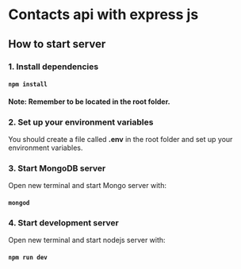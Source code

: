 # Contacts api with express js
## How to start server
### 1. Install dependencies

#### **`npm install`**

**Note: Remember to be located in the root folder.**

### 2. Set up your environment variables 
You should create a file called **.env** in the root folder and set up your environment variables.

### 3. Start MongoDB server
Open new terminal and start Mongo server with:

#### **`mongod`**

### 4. Start development server
Open new terminal and start nodejs server with: 

#### **`npm run dev`**


    
